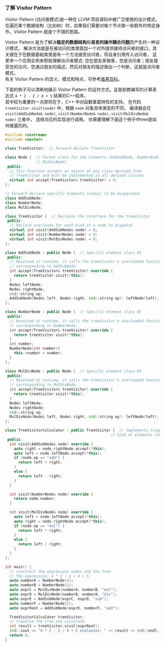 ### 了解 Visitor Pattern

Visitor Pattern (访问者模式)是一种在 LLVM 项目源码中被广泛使用的设计模式。
在遍历某个数据结构（比如树）时，如果我们需要对每个节点做一些额外的特定操作，Visitor Pattern 就是个不错的思路。

Visitor Pattern 是为了解决**稳定的数据结构**和**易变的操作耦合问题**而产生的一种设计模式。
解决方法就是在被访问的类里面加一个对外提供接待访问者的接口，其关键在于在数据基础类里面有一个方法接受访问者，将自身引用传入访问者。
这里举一个应用实例来帮助理解访问者模式:
您在朋友家做客，您是访问者；朋友接受您的访问，您通过朋友的描述，然后对朋友的描述做出一个判断，这就是访问者模式。  
有关 Visitor Pattern 的含义、模式和特点，可参考[维基百科](https://en.wikipedia.org/wiki/Visitor_pattern#C++_example)。

下面的例子可以清晰地展示 Visitor Pattern 的运作方式。这是助教编写的计算表达式 `4 * 2 - 2 / 4 + 5` 结果的C++程序。  
其中较为重要的一点原则在于，C++ 中对函数重载特性的支持。
在代码 `treeVisitor.visit(node)` 中，根据 `node` 对象具体类型的不同，
编译器会在 `visit(AddSubNode& node)`, `visit(NumberNode& node)`, `visit(MulDivNode& node)` 三者中，
选择对应的实现进行调用。
你需要理解下面这个例子中tree是如何被遍历的。

```cpp
#include <iostream>
#include <vector>

class TreeVisitor;  // Forward declare TreeVisitor

class Node {  // Parent class for the elements (AddSubNode, NumberNode and
              // MulDivNode)
 public:
  // This function accepts an object of any class derived from
  // TreeVisitor and must be implemented in all derived classes
  virtual int accept(TreeVisitor& treeVisitor) = 0;
};

// Forward declare specific elements (nodes) to be dispatched
class AddSubNode;
class NumberNode;
class MulDivNode;

class TreeVisitor {  // Declares the interface for the treeVisitor
 public:
  // Declare overloads for each kind of a node to dispatch
  virtual int visit(AddSubNode& node) = 0;
  virtual int visit(NumberNode& node) = 0;
  virtual int visit(MulDivNode& node) = 0;
};

class AddSubNode : public Node {  // Specific element class #1
 public:
  // Resolved at runtime, it calls the treeVisitor's overloaded function,
  // corresponding to AddSubNode.
  int accept(TreeVisitor& treeVisitor) override {
    return treeVisitor.visit(*this);
  }
  Node& leftNode;
  Node& rightNode;
  std::string op;
  AddSubNode(Node& left, Node& right, std::string op): leftNode(left), rightNode(right), op(op){}
};

class NumberNode : public Node {  // Specific element class #2
 public:
  // Resolved at runtime, it calls the treeVisitor's overloaded function,
  // corresponding to NumberNode.
  int accept(TreeVisitor& treeVisitor) override {
    return treeVisitor.visit(*this);
  }
  int number;
  NumberNode(int number){
    this->number = number;
  }
};

class MulDivNode : public Node {  // Specific element class #3
 public:
  // Resolved at runtime, it calls the treeVisitor's overloaded function,
  // corresponding to MulDivNode.
  int accept(TreeVisitor& treeVisitor) override {
    return treeVisitor.visit(*this);
  }
  Node& leftNode;
  Node& rightNode;
  std::string op;
  MulDivNode(Node& left, Node& right, std::string op): leftNode(left), rightNode(right), op(op){}
};

class TreeVisitorCalculator : public TreeVisitor {  // Implements triggering of all
                                                // kind of elements (nodes)
 public:
  int visit(AddSubNode& node) override {
    auto right = node.rightNode.accept(*this);
    auto left = node.leftNode.accept(*this);
    if (node.op == "add") {
      return left + right;
    } 
    else {
      return left - right;
    }
  }

  int visit(NumberNode& node) override {
    return node.number;
  }

  int visit(MulDivNode& node) override {
    auto left = node.leftNode.accept(*this);
    auto right = node.rightNode.accept(*this);
    if (node.op == "mul") {
      return left * right;
    } 
    else {
      return left / right;
    }
  }
};

int main() {
  // construct the expression nodes and the tree
  // the expression: 4 * 2 - 2 / 4 + 5
  auto numberA = NumberNode(4);
  auto numberB = NumberNode(2);
  auto exprC = MulDivNode(numberA, numberB, "mul");
  auto exprD = MulDivNode(numberB, numberA, "div");
  auto exprE = AddSubNode(exprC, exprD, "sub");
  auto numberF = NumberNode(5);
  auto exprRoot = AddSubNode(exprE, numberF, "add");

  TreeVisitorCalculator treeVisitor;
  // traverse the tree and calculate
  int result = treeVisitor.visit(exprRoot);
  std::cout << "4 * 2 - 2 / 4 + 5 evaluates: " << result << std::endl;
  return 0;
}
```
